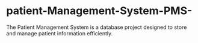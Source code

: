 # patient-Management-System-PMS-
The Patient Management System is a database project designed to store and manage patient information efficiently.
